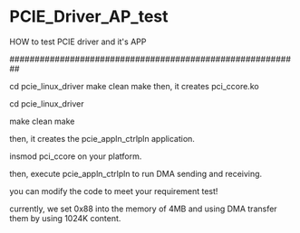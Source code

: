 # PCIE_Driver_AP_test

HOW to test PCIE driver and it's APP

##########################################################

cd  pcie_linux_driver
make clean
make
then, it creates pci_ccore.ko 

cd pcie_linux_driver

make clean
make

then, it creates the pcie_appln_ctrlpln application.

insmod pci_ccore on your platform.


then, execute pcie_appln_ctrlpln to run DMA sending and receiving.


you can modify the code to meet your requirement test!

currently, we set 0x88 into the memory of 4MB and using DMA transfer them by using 1024K content.

